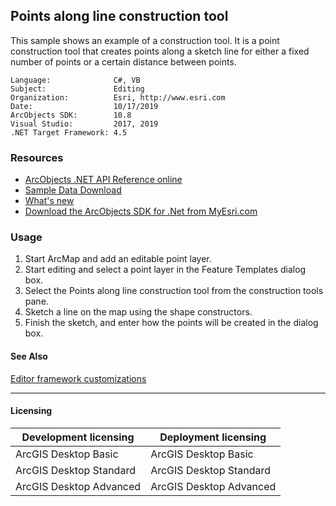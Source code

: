 ## Points along line construction tool

This sample shows an example of a construction tool. It is a point construction tool that creates points along a sketch line for either a fixed number of points or a certain distance between points.  


<!-- TODO: Fill this section below with metadata about this sample-->
```
Language:              C#, VB
Subject:               Editing
Organization:          Esri, http://www.esri.com
Date:                  10/17/2019
ArcObjects SDK:        10.8
Visual Studio:         2017, 2019
.NET Target Framework: 4.5
```

### Resources

* [ArcObjects .NET API Reference online](http://desktop.arcgis.com/en/arcobjects/latest/net/webframe.htm)  
* [Sample Data Download](../../releases)  
* [What's new](http://desktop.arcgis.com/en/arcobjects/latest/net/webframe.htm#91cabc68-2271-400a-8ff9-c7fb25108546.htm)  
* [Download the ArcObjects SDK for .Net from MyEsri.com](https://my.esri.com/)  

### Usage
1. Start ArcMap and add an editable point layer.  
1. Start editing and select a point layer in the Feature Templates dialog box.  
1. Select the Points along line construction tool from the construction tools pane.  
1. Sketch a line on the map using the shape constructors.  
1. Finish the sketch, and enter how the points will be created in the dialog box.  







#### See Also  
[Editor framework customizations](http://desktop.arcgis.com/search/?q=Editor%20framework%20customizations&p=0&language=en&product=arcobjects-sdk-dotnet&version=&n=15&collection=help)  


---------------------------------

#### Licensing  
| Development licensing | Deployment licensing | 
| ------------- | ------------- | 
| ArcGIS Desktop Basic | ArcGIS Desktop Basic |  
| ArcGIS Desktop Standard | ArcGIS Desktop Standard |  
| ArcGIS Desktop Advanced | ArcGIS Desktop Advanced |  


